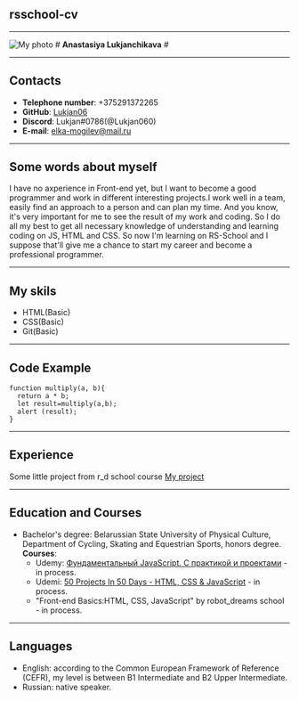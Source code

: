 ## **rsschool-cv**

---

![My photo](/photo_cv.jpg 'My photo') # **Anastasiya Lukjanchikava** #

---

## **Contacts**

- **Telephone number**: +375291372265
- **GitHub**: [Lukjan06](https://github.com/Lukjan06)
- **Discord**: Lukjan#0786(@Lukjan060)
- **E-mail**: elka-mogilev@mail.ru

---

## **Some words about myself**

I have no axperience in Front-end yet, but I want to become a good programmer and work in different interesting projects.I work well in a team, easily find an approach to a person and can plan my time. And you know, it's very important for me to see the result of my work and coding. So I do all my best to get all necessary knowledge of understanding and learning coding on JS, HTML and CSS. So now I'm learning on RS-School and I suppose that'll give me a chance to start my career and become a professional programmer.

---

## **My skils**

- HTML(Basic)
- CSS(Basic)
- Git(Basic)

---

## **Code Example**

```
function multiply(a, b){
  return a * b;
  let result=multiply(a,b);
  alert (result);
}
```

---

## **Experience**

Some little project from r_d school course [My project](https://github.com/Lukjan06/HomeWork3)

---

## **Education and Courses**

- Bachelor's degree: Belarussian State University of Physical Culture, Department of Cycling, Skating and Equestrian Sports, honors degree.  
   **Courses**:
  - Udemy: [Фундаментальный JavaScript. С практикой и проектами](https://www.udemy.com/course/fundamental-javascript/) - in process.
  - Udemi: [50 Projects In 50 Days - HTML, CSS & JavaScript](https://www.udemy.com/course/50-projects-50-days/) - in process.
  - "Front-end Basics:HTML, CSS, JavaScript" by robot_dreams school - in process.

---

## **Languages**

- English: according to the Common European Framework of Reference (CEFR), my level is between B1 Intermediate and B2 Upper Intermediate.
- Russian: native speaker.
